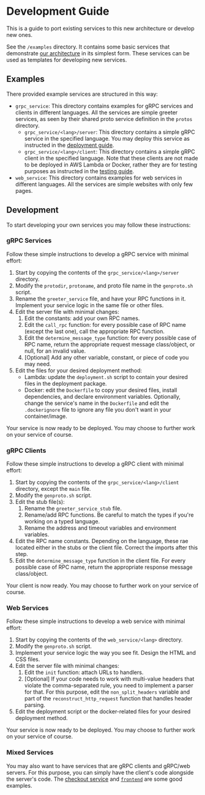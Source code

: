 # Development Guide

This is a guide to port existing services to this new architecture or develop new ones.

See the `/examples` directory. It contains some basic services that
demonstrate [our architecture](./service-architecture.md) in its simplest form. These services can be used as templates
for developing new services.

## Examples

There provided example services are structured in this way:

- `grpc_service`: This directory contains examples for gRPC services and clients in different languages. All the
  services are simple greeter services, as seen by their shared proto service definition in the `protos` directory.
    - `grpc_service/<lang>/server`: This directory contains a simple gRPC service in the specified language. You may
      deploy this service as instructed in the [deployment guide](./deployment-guide.md).
    - `grpc_service/<lang>/client`: This directory contains a simple gRPC client in the specified language. Note that
      these clients are not made to be deployed in AWS Lambda or Docker, rather they are for testing purposes as
      instructed in the [testing guide](./testing.md).
- `web_service`: This directory contains examples for web services in different languages. All the services are simple
  websites with only few pages.

## Development

To start developing your own services you may follow these instructions:

### gRPC Services

Follow these simple instructions to develop a gRPC service with minimal effort:

1. Start by copying the contents of the `grpc_service/<lang>/server` directory.
2. Modify the `protodir`, `protoname`, and proto file name in the `genproto.sh` script.
3. Rename the `greeter_service` file, and have your RPC functions in it. Implement your service logic in the same file
   or other files.
4. Edit the server file with minimal changes:
    1. Edit the constants: add your own RPC names.
    2. Edit the `call_rpc` function: for every possible case of RPC name (except the last one), call the appropriate RPC
       function.
    3. Edit the `determine_message_type` function: for every possible case of RPC name, return the appropriate request
       message class/object, or null, for an invalid value.
    4. \[Optional\] Add any other variable, constant, or piece of code you may need.
5. Edit the files for your desired deployment method:
    - Lambda: update the `deployment.sh` script to contain your desired files in the deployment package.
    - Docker: edit the `Dockerfile` to copy your desired files, install dependencies, and declare environment variables.
      Optionally, change the service's name in the `Dockerfile` and edit the `.dockerignore` file to ignore any file you
      don't want in your container/image.

Your service is now ready to be deployed. You may choose to further work on your service of course.

### gRPC Clients

Follow these simple instructions to develop a gRPC client with minimal effort:

1. Start by copying the contents of the `grpc_service/<lang>/client` directory, except the `main` file.
2. Modify the `genproto.sh` script.
3. Edit the stub file(s):
    1. Rename the `greeter_service_stub` file.
    2. Rename/add RPC functions. Be careful to match the types if you're working on a typed language.
    3. Rename the address and timeout variables and environment variables.
4. Edit the RPC name constants. Depending on the language, these rae located either in the stubs or the client file.
   Correct the imports after this step.
5. Edit the `determine_message_type` function in the client file. For every possible case of RPC name, return the
   appropriate response message class/object.

Your client is now ready. You may choose to further work on your service of course.

### Web Services

Follow these simple instructions to develop a web service with minimal effort:

1. Start by copying the contents of the `web_service/<lang>` directory.
2. Modify the `genproto.sh` script.
3. Implement your service logic the way you see fit. Design the HTML and CSS files.
4. Edit the server file with minimal changes:
    1. Edit the `init` function: attach URLs to handlers.
    2. \[Optional\] If your code needs to work with multi-value headers that violate the comma-separated rule, you need
       to implement a parser for that. For this purpose, edit the `non_split_headers` variable and part of
       the `reconstruct_http_request` function that handles header parsing.
5. Edit the deployment script or the docker-related files for your desired deployment method.

Your service is now ready to be deployed. You may choose to further work on your service of course.

### Mixed Services

You may also want to have services that are gRPC clients and gRPC/web servers. For this purpose, you can simply have the
client's code alongside the server's code. The [checkout service](../src/checkoutservice)
and [`frontend`](../src/frontend) are some good examples.
